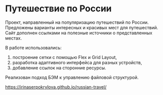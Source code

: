 # Путешествие по России

Проект, направленный на популяризацию путешествий по России. Предложены варианты интересных и красивых мест для путешествий. Сайт дополнен ссылками на полезные источники о представленных местах.<br>

В работе использовались:

1. построение сетки с помощью Flex и Grid Layout,
2. разработка адаптивного интерфейса для разных устройств,
3. добавление ссылок на сторонние ресурсы.

Реализован подход БЭМ к управлению файловой структурой.

https://irinaserpokrylova.github.io/russian-travel/
